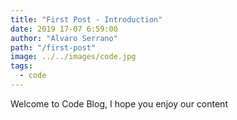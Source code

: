 ```yaml
---
title: "First Post - Introduction"
date: 2019 17-07 6:59:00
author: "Alvaro Serrano"
path: "/first-post"
image: ../../images/code.jpg
tags:
  - code
---
```


Welcome to Code Blog, I hope you enjoy our content
